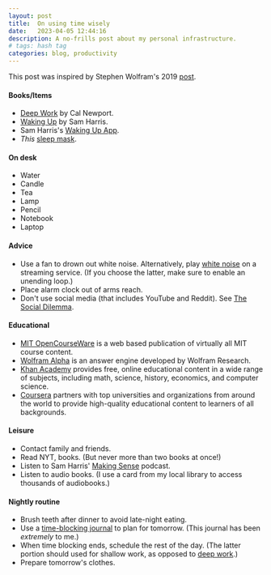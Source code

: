 ```yaml
---
layout: post
title:  On using time wisely
date:   2023-04-05 12:44:16
description: A no-frills post about my personal infrastructure. 
# tags: hash tag
categories: blog, productivity
---
```


This post was inspired by Stephen Wolfram's 2019 [post](https://writings.stephenwolfram.com/2019/02/seeking-the-productive-life-some-details-of-my-personal-infrastructure/).

#### Books/Items
- [Deep Work](https://www.amazon.com/Deep-Work-Focused-Success-Distracted/dp/1455586692) by Cal Newport.
- [Waking Up](https://www.amazon.com/Waking-Up-Spirituality-Without-Religion/dp/1451636024) by Sam Harris.
- Sam Harris's [Waking Up App](https://www.wakingup.com).
- *This* [sleep mask](https://www.amazon.com/Contoured-Sleeping-Blindfold-Concave-Meditation/dp/B07KC5DWCC/ref=zg_bs_3764231_sccl_1/132-0947972-7044716?th=1).

#### On desk
- Water
- Candle
- Tea
- Lamp
- Pencil
- Notebook
- Laptop

#### Advice
- Use a fan to drown out white noise. Alternatively, play [white noise](https://open.spotify.com/track/5UBonaClAZVfzxJNn8nnhh?si=574507e8b3744f00) on a streaming service. (If you choose the latter, make sure to enable an unending loop.)
- Place alarm clock out of arms reach.
- Don't use social media (that includes YouTube and Reddit). See [The Social Dilemma](https://www.netflix.com/title/81254224).

#### Educational
- [MIT OpenCourseWare](https://ocw.mit.edu) is a web based publication of virtually all MIT course content.
- [Wolfram Alpha](https://www.wolframalpha.com) is an answer engine developed by Wolfram Research.
- [Khan Academy](https://www.khanacademy.org) provides free, online educational content in a wide range of subjects, including math, science, history, economics, and computer science.
- [Coursera](https://www.google.com/search?client=safari&rls=en&q=coursera&ie=UTF-8&oe=UTF-8) partners with top universities and organizations from around the world to provide high-quality educational content to learners of all backgrounds.

#### Leisure 
- Contact family and friends.
- Read NYT, books. (But never more than two books at once!)
- Listen to Sam Harris' [Making Sense](https://open.spotify.com/show/5rgumWEx4FsqIY8e1wJNAk?si=0597ac75f6b14d5d) podcast. 
- Listen to audio books. (I use a card from my local library to access thousands of audiobooks.)

#### Nightly routine
- Brush teeth after dinner to avoid late-night eating.
- Use a [time-blocking journal](https://www.amazon.com/Time-Block-Planner-Daily-Method-Distracted/dp/0593192052) to plan for tomorrow. (This journal has been *extremely* to me.)
- When time blocking ends, schedule the rest of the day. (The latter portion should used for shallow work, as opposed to [deep work](https://calnewport.com/some-notes-on-deep-working/).) 
- Prepare tomorrow's clothes.
